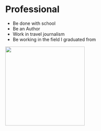 # Professional
- Be done with school
- Be an Author 
- Work in travel journalism 
- Be working in the field I graduated from 

<img src= "https://p0.pikist.com/photos/467/548/old-notebook-map-book-holiday-toys-hobbies-graphy-camera.jpg" height= 250px/>